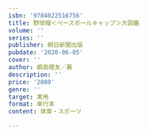 ```yaml
---
isbn: '9784022516756'
title: 野球帽＜ベースボールキャップ＞大図鑑
volume: ''
series: ''
publisher: 朝日新聞出版
pubdate: '2020-06-05'
cover: ''
author: 綱島理友／著
description: ''
price: '2800'
genre: ''
target: 実用
format: 単行本
content: 体育・スポーツ

---
```

